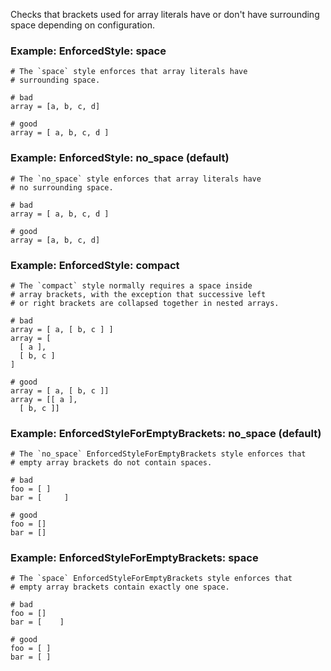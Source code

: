 Checks that brackets used for array literals have or don't have
surrounding space depending on configuration.

### Example: EnforcedStyle: space
    # The `space` style enforces that array literals have
    # surrounding space.

    # bad
    array = [a, b, c, d]

    # good
    array = [ a, b, c, d ]

### Example: EnforcedStyle: no_space (default)
    # The `no_space` style enforces that array literals have
    # no surrounding space.

    # bad
    array = [ a, b, c, d ]

    # good
    array = [a, b, c, d]

### Example: EnforcedStyle: compact
    # The `compact` style normally requires a space inside
    # array brackets, with the exception that successive left
    # or right brackets are collapsed together in nested arrays.

    # bad
    array = [ a, [ b, c ] ]
    array = [
      [ a ],
      [ b, c ]
    ]

    # good
    array = [ a, [ b, c ]]
    array = [[ a ],
      [ b, c ]]

### Example: EnforcedStyleForEmptyBrackets: no_space (default)
    # The `no_space` EnforcedStyleForEmptyBrackets style enforces that
    # empty array brackets do not contain spaces.

    # bad
    foo = [ ]
    bar = [     ]

    # good
    foo = []
    bar = []

### Example: EnforcedStyleForEmptyBrackets: space
    # The `space` EnforcedStyleForEmptyBrackets style enforces that
    # empty array brackets contain exactly one space.

    # bad
    foo = []
    bar = [    ]

    # good
    foo = [ ]
    bar = [ ]
